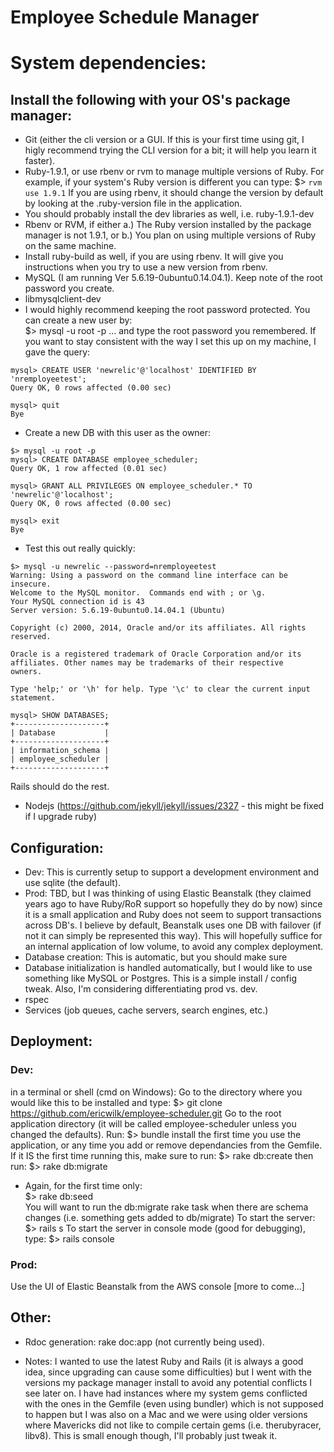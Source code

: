 Employee Schedule Manager
=========================

# **System dependencies:**

## Install the following with your OS's package manager:

- Git (either the cli version or a GUI. If this is your first time using git, I higly recommend trying the CLI version for a bit; it will help you learn it faster).
- Ruby-1.9.1, or use rbenv or rvm to manage multiple versions of Ruby. For example, if your system's Ruby version is different you can type:
$> `rvm use 1.9.1`
If you are using rbenv, it should change the version by default by looking at the .ruby-version file in the application.
- You should probably install the dev libraries as well, i.e. ruby-1.9.1-dev
- Rbenv or RVM, if either a.) The Ruby version installed by the package manager is not 1.9.1, or b.) You plan on using multiple versions of Ruby on the same machine.
- Install ruby-build as well, if you are using rbenv. It will give you instructions when you try to use a new version from rbenv.
- MySQL (I am running Ver 5.6.19-0ubuntu0.14.04.1). Keep note of the root password you create.
- libmysqlclient-dev
- I would highly recommend keeping the root password protected. You can create a new user by:  
$> mysql -u root -p
... and type the root password you remembered. If you want to stay consistent with the way I set this up on my machine, I gave the query:
```
mysql> CREATE USER 'newrelic'@'localhost' IDENTIFIED BY 'nremployeetest';
Query OK, 0 rows affected (0.00 sec)

mysql> quit
Bye
```
- Create a new DB with this user as the owner:
```
$> mysql -u root -p
mysql> CREATE DATABASE employee_scheduler;
Query OK, 1 row affected (0.01 sec)

mysql> GRANT ALL PRIVILEGES ON employee_scheduler.* TO 'newrelic'@'localhost';
Query OK, 0 rows affected (0.00 sec)

mysql> exit
Bye
```
- Test this out really quickly:
```
$> mysql -u newrelic --password=nremployeetest
Warning: Using a password on the command line interface can be insecure.
Welcome to the MySQL monitor.  Commands end with ; or \g.
Your MySQL connection id is 43
Server version: 5.6.19-0ubuntu0.14.04.1 (Ubuntu)

Copyright (c) 2000, 2014, Oracle and/or its affiliates. All rights reserved.

Oracle is a registered trademark of Oracle Corporation and/or its
affiliates. Other names may be trademarks of their respective
owners.

Type 'help;' or '\h' for help. Type '\c' to clear the current input statement.

mysql> SHOW DATABASES;
+--------------------+
| Database           |
+--------------------+
| information_schema |
| employee_scheduler |
+--------------------+
```

Rails should do the rest.

- Nodejs (https://github.com/jekyll/jekyll/issues/2327 - this might be fixed if I upgrade ruby)

## Configuration:

- Dev: This is currently setup to support a development environment and use sqlite (the default).
- Prod: TBD, but I was thinking of using Elastic Beanstalk (they claimed years ago to have Ruby/RoR support so hopefully they do by now) since it is a small application and Ruby does not seem to support transactions across DB's. I believe by default, Beanstalk uses one DB with failover (if not it can simply be represented this way). This will hopefully suffice for an internal application of low volume, to avoid any complex deployment.
- Database creation: This is automatic, but you should make sure
- Database initialization is handled automatically, but I would like to use something like MySQL or Postgres. This is a simple install / config tweak. Also, I'm considering differentiating prod vs. dev.
- rspec
- Services (job queues, cache servers, search engines, etc.)

## Deployment:

### Dev:
in a terminal or shell (cmd on Windows):
Go to the directory where you would like this to be installed and type:
$> git clone https://github.com/ericwilk/employee-scheduler.git
Go to the root application directory (it will be called employee-scheduler unless you changed the defaults). Run:
$> bundle install
the first time you use the application, or any time you add or remove dependancies from the Gemfile. If it IS the first time running this, make sure to run:
$> rake db:create then run:
$> rake db:migrate
- Again, for the first time only:  
$> rake db:seed  
You will want to run the db:migrate rake task when there are schema changes (i.e. something gets added to db/migrate)
To start the server:
$> rails s
To start the server in console mode (good for debugging), type:
$> rails console

### Prod:
Use the UI of Elastic Beanstalk from the AWS console [more to come...]

## Other:

- Rdoc generation: rake doc:app (not currently being used).

- Notes: I wanted to use the latest Ruby and Rails (it is always a good idea, since upgrading can cause some difficulties) but I went with the versions my package manager install to avoid any potential conflicts I see later on. I have had instances where my system gems conflicted with the ones in the Gemfile (even using bundler) which is not supposed to happen but I was also on a Mac and we were using older versions where Mavericks did not like to compile certain gems (i.e. therubyracer, libv8). This is small enough though, I'll probably just tweak it.
